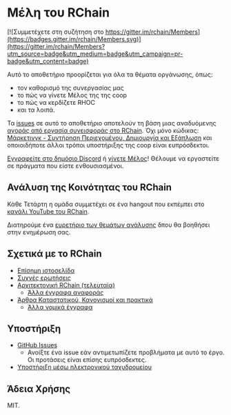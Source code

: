 # Μέλη του RChain

[![Συμμετέχετε στη συζήτηση στο https://gitter.im/rchain/Members](https://badges.gitter.im/rchain/Members.svg)](https://gitter.im/rchain/Members?utm_source=badge&utm_medium=badge&utm_campaign=pr-badge&utm_content=badge)

Αυτό το αποθετήριο προορίζεται για όλα τα θέματα οργάνωσης, όπως:
- τον καθορισμό της συνεργασίας μας
- το πώς να γίνετε Μέλος της της coop
- το πώς να κερδίζετε RHOC
- και τα λοιπά.

Τα [issues](https://github.com/rchain/Members/issues) σε αυτό το αποθετήριο
αποτελούν τη βάση μιας αναδυόμενης [αγοράς από εργασία συνεισφοράς στο RChain](CONTRIBUTING_GR.md).
Όχι μόνο κώδικας: [Μάρκετινγκ - Συντήρηση Περιεχομένου, Δημιουργία και Εξάπλωση][comm]
και οποιοιδήποτε άλλοι τρόποι υποστήριξης της coop είναι ευπρόσδεκτοι.

[Εγγραφείτε στο δημόσιο Discord](https://discord.gg/fvY8qhx) ή
[γίνετε Μέλος](https://member.rchain.coop/#/sign-up)!
Θέλουμε να εργαστείτε σε πράγματα που είστε ενθουσιασμένοι.

[comm]: https://github.com/rchain/Members/projects/2

## Ανάλυση της Κοινότητας του RChain

Κάθε Τετάρτη η ομάδα συμμετέχει σε ένα hangout που εκπέμπει
στο [κανάλι YouTube του RChain][youtube].

[youtube]: https://www.youtube.com/channel/UCSS3jCffMiz574_q64Ukj_w

Διατηρούμε ένα [ευρετήριο των θεμάτων ανάλυσης][debrief-ix] δπου θα βοηθήσει στην ενημέρωση
σας.

[debrief-ix]: https://github.com/rchain/Members/wiki/Weekly-Debrief-Index

## Σχετικά με το RChain
* [Επίσημη ιστοσελίδα](https://rchain.coop) 
* [Συχνές ερωτήσεις](https://github.com/rchain/reference/blob/master/faq.md)
* [Αρχιτεκτονική RChain (τελευταία)](http://rchain-architecture.readthedocs.io/)
  * [Άλλα έγγραφα αναφοράς](https://github.com/rchain/reference)
* [Άρθρα Καταστατικού, Κανονισμοί και πρακτικά](https://github.com/rchain/board)
  * [Άλλα νομικά έγγραφα](https://github.com/rchain/legaldocs)

## Υποστήριξη

* [GitHub Issues](https://github.com/rchain/Members/issues)
  * Ανοίξτε ένα issue εάν αντιμετωπίζετε προβλήματα με αυτό το έργο. Οι προτάσεις είναι επίσης ευπρόσδεκτες.
* [Υποστήριξη μέσω ηλεκτρονικού ταχυδρομείου](mailto:ops@rchain.coop)

## Άδεια Χρήσης

MIT.
